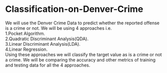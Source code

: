 # Classification-on-Denver-Crime

We will use the Denver Crime Data to predict whether the reported offense is a crime or not. We will be using 4 approaches i.e.<br>
1.Pocket Algorithm.<br>
2.Quadratic Discriminant Analysis(QDA).<br>
3.Linear Discriminant Analysis(LDA).<br>
4.Linear Regression.<br>
Using these approaches we will classify the target value as is a crime or not a crime. We will be comparing the accuracy and other metrics of training and testing data for all the 4 approaches.
